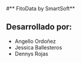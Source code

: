#** FitoData by SmartSoft**

## **Desarrollado por:** 

- Angello Ordoñez
- Jessica Ballesteros
- Dennys Rojas
